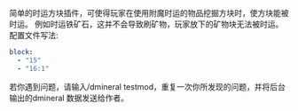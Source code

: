 简单的时运方块插件，可使得玩家在使用附魔时运的物品挖掘方块时，使方块能被时运。
例如时运铁矿石，这并不会导致刷矿物，玩家放下的矿物块无法被时运。
配置文件写法:
```yaml
block:
  - "15"
  - "16:1"
```

若你遇到问题，请输入/dmineral testmod，重复一次你所发现的问题，并将后台输出的dmineral 数据发送给作者。
